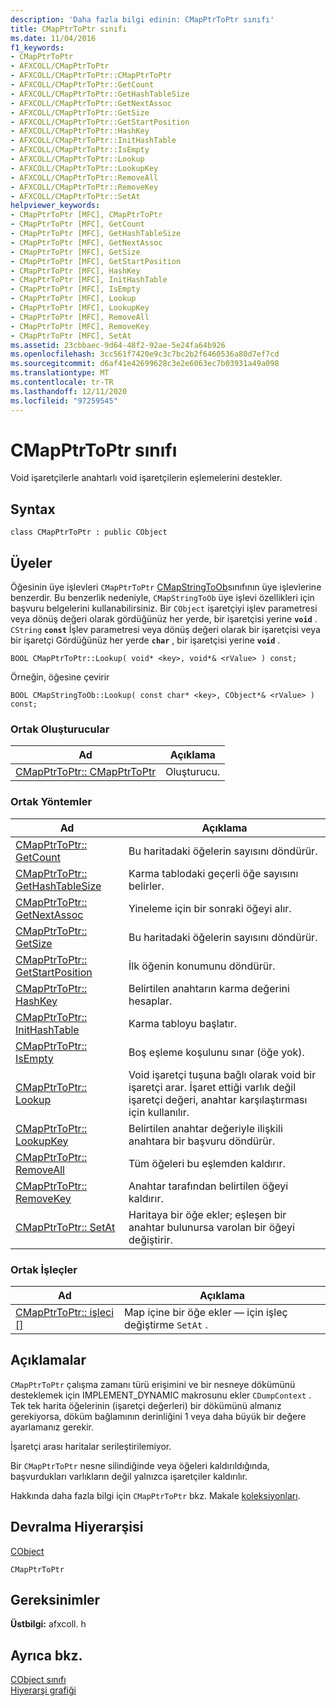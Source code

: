 ```yaml
---
description: 'Daha fazla bilgi edinin: CMapPtrToPtr sınıfı'
title: CMapPtrToPtr sınıfı
ms.date: 11/04/2016
f1_keywords:
- CMapPtrToPtr
- AFXCOLL/CMapPtrToPtr
- AFXCOLL/CMapPtrToPtr::CMapPtrToPtr
- AFXCOLL/CMapPtrToPtr::GetCount
- AFXCOLL/CMapPtrToPtr::GetHashTableSize
- AFXCOLL/CMapPtrToPtr::GetNextAssoc
- AFXCOLL/CMapPtrToPtr::GetSize
- AFXCOLL/CMapPtrToPtr::GetStartPosition
- AFXCOLL/CMapPtrToPtr::HashKey
- AFXCOLL/CMapPtrToPtr::InitHashTable
- AFXCOLL/CMapPtrToPtr::IsEmpty
- AFXCOLL/CMapPtrToPtr::Lookup
- AFXCOLL/CMapPtrToPtr::LookupKey
- AFXCOLL/CMapPtrToPtr::RemoveAll
- AFXCOLL/CMapPtrToPtr::RemoveKey
- AFXCOLL/CMapPtrToPtr::SetAt
helpviewer_keywords:
- CMapPtrToPtr [MFC], CMapPtrToPtr
- CMapPtrToPtr [MFC], GetCount
- CMapPtrToPtr [MFC], GetHashTableSize
- CMapPtrToPtr [MFC], GetNextAssoc
- CMapPtrToPtr [MFC], GetSize
- CMapPtrToPtr [MFC], GetStartPosition
- CMapPtrToPtr [MFC], HashKey
- CMapPtrToPtr [MFC], InitHashTable
- CMapPtrToPtr [MFC], IsEmpty
- CMapPtrToPtr [MFC], Lookup
- CMapPtrToPtr [MFC], LookupKey
- CMapPtrToPtr [MFC], RemoveAll
- CMapPtrToPtr [MFC], RemoveKey
- CMapPtrToPtr [MFC], SetAt
ms.assetid: 23cbbaec-9d64-48f2-92ae-5e24fa64b926
ms.openlocfilehash: 3cc561f7420e9c3c7bc2b2f6460536a80d7ef7cd
ms.sourcegitcommit: d6af41e42699628c3e2e6063ec7b03931a49a098
ms.translationtype: MT
ms.contentlocale: tr-TR
ms.lasthandoff: 12/11/2020
ms.locfileid: "97259545"
---
```

# <a name="cmapptrtoptr-class"></a>CMapPtrToPtr sınıfı

Void işaretçilerle anahtarlı void işaretçilerin eşlemelerini destekler.

## <a name="syntax"></a>Syntax

```
class CMapPtrToPtr : public CObject
```

## <a name="members"></a>Üyeler

Öğesinin üye işlevleri `CMapPtrToPtr` [CMapStringToOb](../../mfc/reference/cmapstringtoob-class.md)sınıfının üye işlevlerine benzerdir. Bu benzerlik nedeniyle, `CMapStringToOb` üye işlevi özellikleri için başvuru belgelerini kullanabilirsiniz. Bir `CObject` işaretçiyi işlev parametresi veya dönüş değeri olarak gördüğünüz her yerde, bir işaretçisi yerine **`void`** . `CString` **`const`** İşlev parametresi veya dönüş değeri olarak bir işaretçisi veya bir işaretçi Gördüğünüz her yerde **`char`** , bir işaretçisi yerine **`void`** .

`BOOL CMapPtrToPtr::Lookup( void* <key>, void*& <rValue> ) const;`

Örneğin, öğesine çevirir

`BOOL CMapStringToOb::Lookup( const char* <key>, CObject*& <rValue> ) const;`

### <a name="public-constructors"></a>Ortak Oluşturucular

|Ad|Açıklama|
|----------|-----------------|
|[CMapPtrToPtr:: CMapPtrToPtr](../../mfc/reference/cmapstringtoob-class.md#cmapstringtoob)|Oluşturucu.|

### <a name="public-methods"></a>Ortak Yöntemler

|Ad|Açıklama|
|----------|-----------------|
|[CMapPtrToPtr:: GetCount](../../mfc/reference/cmapstringtoob-class.md#getcount)|Bu haritadaki öğelerin sayısını döndürür.|
|[CMapPtrToPtr:: GetHashTableSize](../../mfc/reference/cmapstringtoob-class.md#gethashtablesize)|Karma tablodaki geçerli öğe sayısını belirler.|
|[CMapPtrToPtr:: GetNextAssoc](../../mfc/reference/cmapstringtoob-class.md#getnextassoc)|Yineleme için bir sonraki öğeyi alır.|
|[CMapPtrToPtr:: GetSize](../../mfc/reference/cmapstringtoob-class.md#getsize)|Bu haritadaki öğelerin sayısını döndürür.|
|[CMapPtrToPtr:: GetStartPosition](../../mfc/reference/cmapstringtoob-class.md#getstartposition)|İlk öğenin konumunu döndürür.|
|[CMapPtrToPtr:: HashKey](../../mfc/reference/cmapstringtoob-class.md#hashkey)|Belirtilen anahtarın karma değerini hesaplar.|
|[CMapPtrToPtr:: InitHashTable](../../mfc/reference/cmapstringtoob-class.md#inithashtable)|Karma tabloyu başlatır.|
|[CMapPtrToPtr:: IsEmpty](../../mfc/reference/cmapstringtoob-class.md#isempty)|Boş eşleme koşulunu sınar (öğe yok).|
|[CMapPtrToPtr:: Lookup](../../mfc/reference/cmapstringtoob-class.md#lookup)|Void işaretçi tuşuna bağlı olarak void bir işaretçi arar. İşaret ettiği varlık değil işaretçi değeri, anahtar karşılaştırması için kullanılır.|
|[CMapPtrToPtr:: LookupKey](../../mfc/reference/cmapstringtoob-class.md#lookupkey)|Belirtilen anahtar değeriyle ilişkili anahtara bir başvuru döndürür.|
|[CMapPtrToPtr:: RemoveAll](../../mfc/reference/cmapstringtoob-class.md#removeall)|Tüm öğeleri bu eşlemden kaldırır.|
|[CMapPtrToPtr:: RemoveKey](../../mfc/reference/cmapstringtoob-class.md#removekey)|Anahtar tarafından belirtilen öğeyi kaldırır.|
|[CMapPtrToPtr:: SetAt](../../mfc/reference/cmapstringtoob-class.md#setat)|Haritaya bir öğe ekler; eşleşen bir anahtar bulunursa varolan bir öğeyi değiştirir.|

### <a name="public-operators"></a>Ortak İşleçler

|Ad|Açıklama|
|----------|-----------------|
|[CMapPtrToPtr:: işleci \[\]](../../mfc/reference/cmapstringtoob-class.md#operator_at)|Map içine bir öğe ekler — için işleç değiştirme `SetAt` .|

## <a name="remarks"></a>Açıklamalar

`CMapPtrToPtr` çalışma zamanı türü erişimini ve bir nesneye dökümünü desteklemek için IMPLEMENT_DYNAMIC makrosunu ekler `CDumpContext` . Tek tek harita öğelerinin (işaretçi değerleri) bir dökümünü almanız gerekiyorsa, döküm bağlamının derinliğini 1 veya daha büyük bir değere ayarlamanız gerekir.

İşaretçi arası haritalar serileştirilemiyor.

Bir `CMapPtrToPtr` nesne silindiğinde veya öğeleri kaldırıldığında, başvurdukları varlıkların değil yalnızca işaretçiler kaldırılır.

Hakkında daha fazla bilgi için `CMapPtrToPtr` bkz. Makale [koleksiyonları](../../mfc/collections.md).

## <a name="inheritance-hierarchy"></a>Devralma Hiyerarşisi

[CObject](../../mfc/reference/cobject-class.md)

`CMapPtrToPtr`

## <a name="requirements"></a>Gereksinimler

**Üstbilgi:** afxcoll. h

## <a name="see-also"></a>Ayrıca bkz.

[CObject sınıfı](../../mfc/reference/cobject-class.md)<br/>
[Hiyerarşi grafiği](../../mfc/hierarchy-chart.md)
